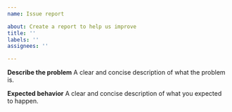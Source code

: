 ```yaml
---
name: Issue report

about: Create a report to help us improve
title: ''
labels: ''
assignees: ''

---
```


**Describe the problem**
A clear and concise description of what the problem is.


**Expected behavior**
A clear and concise description of what you expected to happen.
